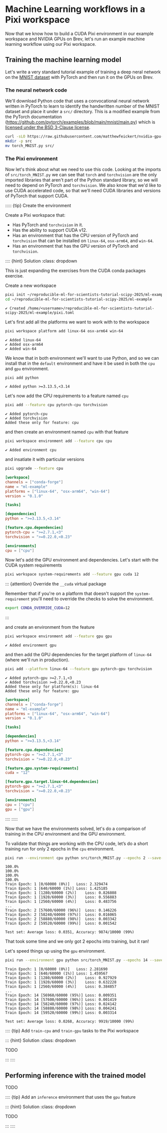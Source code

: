 # Machine Learning workflows in a Pixi workspace

Now that we know how to build a CUDA Pixi environment in our example workspace and NVIDIA GPUs on Brev, let's run an example machine learning workflow using our Pixi workspace.

## Training the machine learning model

Let's write a very standard tutorial example of training a deep neral network on the [MNIST dataset](https://en.wikipedia.org/wiki/MNIST_database) with PyTorch and then run it on the GPUs on Brev.

### The neural network code

We'll download Python code that uses a convocational neural network written in PyTorch to learn to identify the handwritten number of the MNIST dataset and place it under a `src/` directory.
This is a modified example from the PyTorch documentation (https://github.com/pytorch/examples/blob/main/mnist/main.py) which is [licensed under the BSD 3-Clause license](https://github.com/pytorch/examples/blob/abfa4f9cc4379de12f6c340538ef9a697332cccb/LICENSE).

```bash
curl -sLO https://raw.githubusercontent.com/matthewfeickert/nvidia-gpu-ml-library-test/c7889222544928fb6f9fdeb1145767272b5cfec8/torch_MNIST.py
mkdir -p src
mv torch_MNIST.py src/
```

### The Pixi environment

Now let's think about what we need to use this code.
Looking at the imports of `src/torch_MNIST.py` we can see that `torch` and `torchvision` are the only imported libraries that aren't part of the Python standard library, so we will need to depend on PyTorch and `torchvision`.
We also know that we'd like to use CUDA accelerated code, so that we'll need CUDA libraries and versions of PyTorch that support CUDA.

::::: {tip} Create the environment

Create a Pixi workspace that:

* Has PyTorch and `torchvision` in it.
* Has the ability to support CUDA v12.
* Has an environment that has the CPU version of PyTorch and `torchvision` that can be installed on `linux-64`, `osx-arm64`, and `win-64`.
* Has an environment that has the GPU version of PyTorch and `torchvision`.

:::: {hint} Solution
:class: dropdown

This is just expanding the exercises from the CUDA conda packages exercise.

Create a new workspace

```bash
pixi init ~/reproducible-ml-for-scientists-tutorial-scipy-2025/ml-example
cd ~/reproducible-ml-for-scientists-tutorial-scipy-2025/ml-example
```
```
✔ Created /home/<username>/reproducible-ml-for-scientists-tutorial-scipy-2025/ml-example/pixi.toml
```

Let's first add all the platforms we want to work with to the workspace

```bash
pixi workspace platform add linux-64 osx-arm64 win-64
```
```
✔ Added linux-64
✔ Added osx-arm64
✔ Added win-64
```

We know that in both environment we'll want to use Python, and so we can install that in the `default` environment and have it be used in both the `cpu` and `gpu` environment.

```bash
pixi add python
```
```
✔ Added python >=3.13.5,<3.14
```

Let's now add the CPU requirements to a feature named `cpu`

```bash
pixi add --feature cpu pytorch-cpu torchvision
```
```
✔ Added pytorch-cpu
✔ Added torchvision
Added these only for feature: cpu
```

and then create an environment named `cpu` with that feature

```bash
pixi workspace environment add --feature cpu cpu
```
```
✔ Added environment cpu
```

and insatiate it with particular versions

```bash
pixi upgrade --feature cpu
```

```toml
[workspace]
channels = ["conda-forge"]
name = "ml-example"
platforms = ["linux-64", "osx-arm64", "win-64"]
version = "0.1.0"

[tasks]

[dependencies]
python = ">=3.13.5,<3.14"

[feature.cpu.dependencies]
pytorch-cpu = ">=2.7.1,<3"
torchvision = ">=0.22.0,<0.23"

[environments]
cpu = ["cpu"]
```

Now let's add the GPU environment and dependencies.
Let's start with the CUDA system requirements

```bash
pixi workspace system-requirements add --feature gpu cuda 12
```

::: {attention} Override the `__cuda` virtual package

Remember that if you're on a platform that doesn't support the `system-requirement` you'll need to override the checks to solve the environment.

```bash
export CONDA_OVERRIDE_CUDA=12
```

:::

and create an environment from the feature

```bash
pixi workspace environment add --feature gpu gpu
```
```
✔ Added environment gpu
```

and then add the GPU dependencies for the target platform of `linux-64` (where we'll run in production).

```bash
pixi add --platform linux-64 --feature gpu pytorch-gpu torchvision
```
```
✔ Added pytorch-gpu >=2.7.1,<3
✔ Added torchvision >=0.22.0,<0.23
Added these only for platform(s): linux-64
Added these only for feature: gpu
```

```toml
[workspace]
channels = ["conda-forge"]
name = "ml-example"
platforms = ["linux-64", "osx-arm64", "win-64"]
version = "0.1.0"

[tasks]

[dependencies]
python = ">=3.13.5,<3.14"

[feature.cpu.dependencies]
pytorch-cpu = ">=2.7.1,<3"
torchvision = ">=0.22.0,<0.23"

[feature.gpu.system-requirements]
cuda = "12"

[feature.gpu.target.linux-64.dependencies]
pytorch-gpu = ">=2.7.1,<3"
torchvision = ">=0.22.0,<0.23"

[environments]
cpu = ["cpu"]
gpu = ["gpu"]
```

::::
:::::

Now that we have the environments solved, let's do a comparison of training in the CPU environment and the GPU environment.

To validate that things are working with the CPU code, let’s do a short training run for only 2 epochs in the `cpu` environment.

```bash
pixi run --environment cpu python src/torch_MNIST.py --epochs 2 --save-model --data-dir data
```
```
100.0%
100.0%
100.0%
100.0%
Train Epoch: 1 [0/60000 (0%)]	Loss: 2.329474
Train Epoch: 1 [640/60000 (1%)]	Loss: 1.425185
Train Epoch: 1 [1280/60000 (2%)]	Loss: 0.826808
Train Epoch: 1 [1920/60000 (3%)]	Loss: 0.556883
Train Epoch: 1 [2560/60000 (4%)]	Loss: 0.483756
...
Train Epoch: 2 [57600/60000 (96%)]	Loss: 0.146226
Train Epoch: 2 [58240/60000 (97%)]	Loss: 0.016065
Train Epoch: 2 [58880/60000 (98%)]	Loss: 0.003342
Train Epoch: 2 [59520/60000 (99%)]	Loss: 0.001542

Test set: Average loss: 0.0351, Accuracy: 9874/10000 (99%)
```

That took some time and we only got 2 epochs into training, but it ran!

Let's speed things up using the `gpu` environment.

```bash
pixi run --environment gpu python src/torch_MNIST.py --epochs 14 --save-model --data-dir data
```
```
Train Epoch: 1 [0/60000 (0%)]   Loss: 2.281690
Train Epoch: 1 [640/60000 (1%)]	Loss: 1.459567
Train Epoch: 1 [1280/60000 (2%)]	Loss: 0.927929
Train Epoch: 1 [1920/60000 (3%)]	Loss: 0.632228
Train Epoch: 1 [2560/60000 (4%)]	Loss: 0.384857
...
Train Epoch: 14 [56960/60000 (95%)]	Loss: 0.009351
Train Epoch: 14 [57600/60000 (96%)]	Loss: 0.001419
Train Epoch: 14 [58240/60000 (97%)]	Loss: 0.024142
Train Epoch: 14 [58880/60000 (98%)]	Loss: 0.004241
Train Epoch: 14 [59520/60000 (99%)]	Loss: 0.003314

Test set: Average loss: 0.0268, Accuracy: 9919/10000 (99%)
```

:::: {tip} Add `train-cpu` and `train-gpu` tasks to the Pixi workspace

::: {hint} Solution
:class: dropdown

TODO

:::
::::

## Performing inference with the trained model

TODO

:::: {tip} Add an `inference` environment that uses the `gpu` feature

::: {hint} Solution
:class: dropdown

TODO

:::
::::
